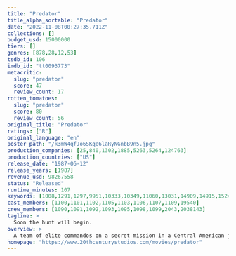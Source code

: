 ```yaml
---
title: "Predator"
title_alpha_sortable: "Predator"
date: "2022-11-08T00:27:35.711Z"
collections: []
budget_usd: 15000000
tiers: []
genres: [878,28,12,53]
tsdb_id: 106
imdb_id: "tt0093773"
metacritic:
  slug: "predator"
  score: 47
  review_count: 17
rotten_tomatoes:
  slug: "predator"
  score: 80
  review_count: 56
original_title: "Predator"
ratings: ["R"]
original_language: "en"
poster_path: "/k3mW4qfJo6SKqe6laRyNGnbB9n5.jpg"
production_companies: [25,840,1302,1885,5263,5264,124763]
production_countries: ["US"]
release_date: "1987-06-12"
release_years: [1987]
revenue_usd: 98267558
status: "Released"
runtime_minutes: 107
keywords: [1008,1291,1297,9951,10333,10349,11060,13031,14909,14915,15248]
cast_members: [1100,1101,1102,1105,1103,1106,1107,1109,19540]
crew_members: [1090,1091,1092,1093,1095,1098,1099,2043,2038143]
tagline: >
  Soon the hunt will begin.
overview: >
  A team of elite commandos on a secret mission in a Central American jungle come to find themselves hunted by an extraterrestrial warrior.
homepage: "https://www.20thcenturystudios.com/movies/predator"
---
```

